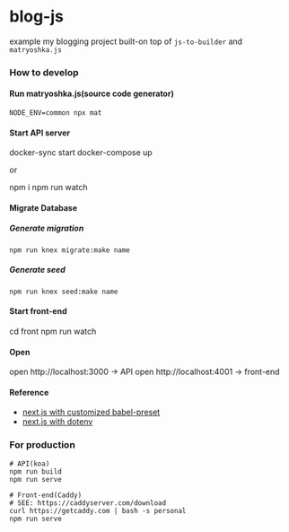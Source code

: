 # blog-js
example my blogging project built-on top of `js-to-builder` and `matryoshka.js`

### How to develop

#### Run matryoshka.js(source code generator)

```
NODE_ENV=common npx mat
```

#### Start API server
docker-sync start
docker-compose up

or

npm i
npm run watch

#### Migrate Database
##### Generate migration

```
npm run knex migrate:make name
```

##### Generate seed

```
npm run knex seed:make name
```

#### Start front-end
cd front
npm run watch

#### Open 
open http://localhost:3000 -> API
open http://localhost:4001 -> front-end

#### Reference
- [next.js with customized babel-preset](https://github.com/zeit/next.js/blob/canary/examples/with-configured-preset-env/.babelrc)
- [next.js with dotenv](https://gist.github.com/remy/6bb7beccc6355cafa7eac64f46467c66)

### For production

```
# API(koa)
npm run build
npm run serve

# Front-end(Caddy)
# SEE: https://caddyserver.com/download
curl https://getcaddy.com | bash -s personal
npm run serve
```
